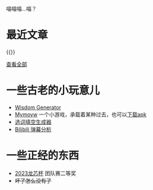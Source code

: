 喵喵喵...喵？

# 最近文章

{{<recent-posts>}}

[查看全部](/posts/)

# 一些古老的小玩意儿

- [Wisdom Generator](/wisdom-generator)
- [Mymoyw](/myomyw) 一个小游戏，承载着某种过去，也可以[下载apk](https://github.com/Infinideastudio/Myomyw/releases/download/v0.8-beta/Myomyw.Beta.0.8.apk)
- [选词填空生成器](/banked-cloze-generator)
- [Bilibili 弹幕分析](https://dmdig.top)

# 一些正经的东西

- [2023龙芯杯](https://github.com/rand-fly/nscscc2023) 团队赛二等奖
- ~~坏了怎么没有了~~
